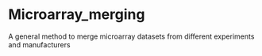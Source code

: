 # Microarray_merging
A general method to merge microarray datasets from different experiments and manufacturers
